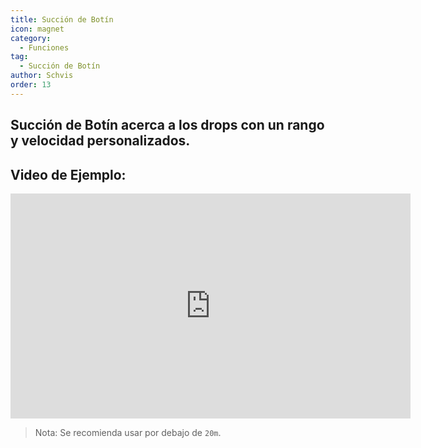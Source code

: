 ```yaml
---
title: Succión de Botín
icon: magnet
category:
  - Funciones
tag:
  - Succión de Botín
author: Schvis
order: 13
---
```


## Succión de Botín acerca a los drops con un rango y velocidad personalizados.

## Video de Ejemplo:

<iframe width="640" height="360" src="https://www.youtube.com/embed/iMElTsNF77c?list=PL5eI1Tb64p56g27qfYk7VuFTz4FK6YrKa" title="Korepi - Vacuum Loot" frameborder="0" allow="accelerometer; autoplay; clipboard-write; encrypted-media; gyroscope; picture-in-picture; web-share" allowfullscreen></iframe>

> Nota: Se recomienda usar por debajo de `20m`.
